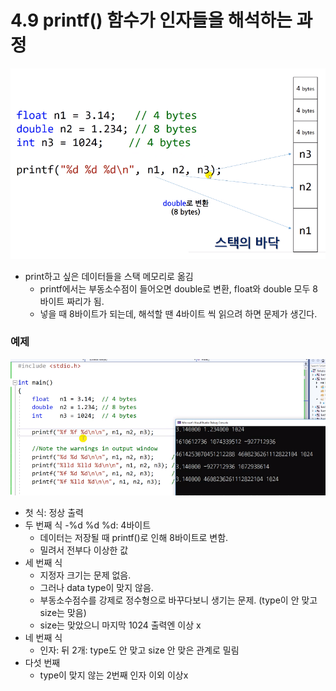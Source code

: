 # 4.9 printf() 함수가 인자들을 해석하는 과정

![](../images/chapter4/printf16.png)

* print하고 싶은 데이터들을 스택 메모리로 옮김
    - printf에서는 부동소수점이 들어오면 double로 변환, float와 double 모두 8바이트 짜리가 됨.
    - 넣을 때 8바이트가 되는데, 해석할 땐 4바이트 씩 읽으려 하면 문제가 생긴다.

### 예제

![](../images/chapter4/printf17.png)

* 첫 식: 정상 출력
* 두 번째 식
    -%d %d %d: 4바이트
    - 데이터는 저장될 때 printf()로 인해 8바이트로 변함.
    - 밀려서 전부다 이상한 값
* 세 번째 식
    - 지정자 크기는 문제 없음.
    - 그러나 data type이 맞지 않음.
    - 부동소수점수를 강제로 정수형으로 바꾸다보니 생기는 문제. (type이 안 맞고 size는 맞음)
    - size는 맞았으니 마지막 1024 출력엔 이상 x
* 네 번째 식
    - 인자: 뒤 2개: type도 안 맞고 size 안 맞은 관계로 밀림
* 다섯 번째
    - type이 맞지 않는 2번째 인자 이외 이상x
